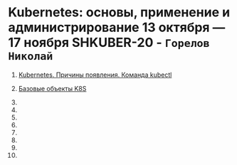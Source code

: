 # Kubernetes: основы, применение и администрирование 13 октября — 17 ноября SHKUBER-20  -  `Горелов Николай`


1. [Kubernetes. Причины появления. Команда kubectl](./kuber-homeworks_1.1_03.25/README.md)

2. [Базовые объекты K8S](./1.2/README.md)

3. 

4. 

5. 

6. 

7. 

8. 

9. 

10. 

